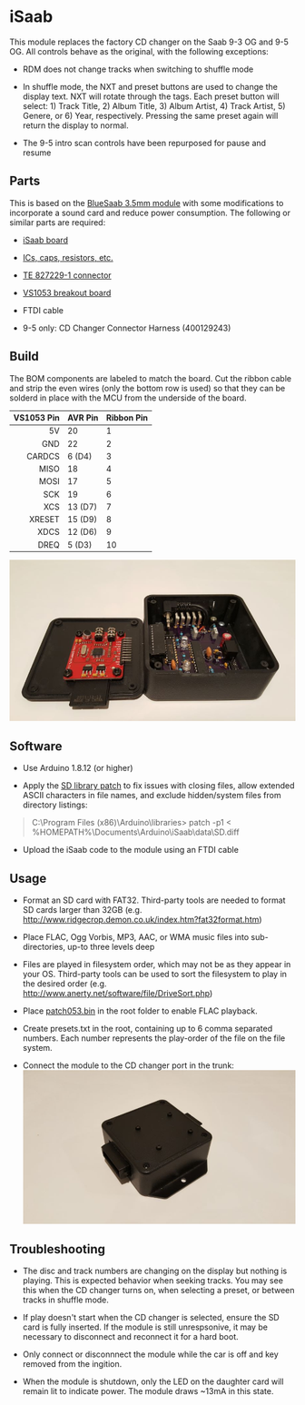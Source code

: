 # iSaab
This module replaces the factory CD changer on the Saab 9-3 OG and 9-5 OG. All controls behave as the original, with the following exceptions:
* RDM does not change tracks when switching to shuffle mode

* In shuffle mode, the NXT and preset buttons are used to change the display text. NXT will rotate through the tags. Each preset button will select: 1) Track Title, 2) Album Title, 3) Album Artist, 4) Track Artist, 5) Genere, or 6) Year, respectively. Pressing the same preset again will return the display to normal.

* The 9-5 intro scan controls have been repurposed for pause and resume


## Parts

This is based on the [BlueSaab 3.5mm module](http://bluesaab.blogspot.com/2014/03/how-to-build-your-own-35mm-version-of.html) with some modifications to incorporate a sound card and reduce power consumption. The following or similar parts are required:

* [iSaab board](https://oshpark.com/shared_projects/o4QRu2nz)

* [ICs, caps, resistors, etc.](https://www.mouser.com/ProjectManager/ProjectDetail.aspx?AccessID=5A5DA965B5)

* [TE 827229-1 connector](https://www.connectorpeople.com/Connector/TYCO-AMP-TE_CONNECTIVITY/8/827229-1)

* [VS1053 breakout board](https://www.amazon.com/VS1053B-Arduino-Breakout-Real-time-Recording/dp/B07KNV2YTM)

* FTDI cable

* 9-5 only: CD Changer Connector Harness (400129243)


## Build

The BOM components are labeled to match the board. Cut the ribbon cable and strip the even wires (only the bottom row is used) so that they can be solderd in place with the MCU from the underside of the board.

| VS1053 Pin | AVR Pin | Ribbon Pin |
| ----------:|:------- | ---------- |
| 5V         | 20      | 1 |
| GND        | 22      | 2 |
| CARDCS     | 6 (D4)  | 3 |
| MISO       | 18      | 4 |
| MOSI       | 17      | 5 |
| SCK        | 19      | 6 |
| XCS        | 13 (D7) | 7 |
| XRESET     | 15 (D9) | 8 |
| XDCS       | 12 (D6) | 9 |
| DREQ       | 5  (D3) | 10 |

![inside](https://raw.githubusercontent.com/mcaldwelva/iSaab/master/data/inside.jpg)


## Software

* Use Arduino 1.8.12 (or higher)

* Apply the [SD library patch](https://raw.githubusercontent.com/mcaldwelva/iSaab/master/data/SD.diff) to fix issues with closing files, allow extended ASCII characters in file names, and exclude hidden/system files from directory listings:

> C:\Program Files (x86)\Arduino\libraries> patch -p1 < %HOMEPATH%\Documents\Arduino\iSaab\data\SD.diff

* Upload the iSaab code to the module using an FTDI cable


## Usage
* Format an SD card with FAT32. Third-party tools are needed to format SD cards larger than 32GB (e.g.
http://www.ridgecrop.demon.co.uk/index.htm?fat32format.htm)

* Place FLAC, Ogg Vorbis, MP3, AAC, or WMA music files into sub-directories, up-to three levels deep

* Files are played in filesystem order, which may not be as they appear in your OS. Third-party tools can be used to sort the filesystem to play in the desired order (e.g. http://www.anerty.net/software/file/DriveSort.php)

* Place [patch053.bin](https://raw.githubusercontent.com/mcaldwelva/iSaab/master/data/patch053.bin) in the root folder to enable FLAC playback.

* Create presets.txt in the root, containing up to 6 comma separated numbers. Each number represents the play-order of the file on the file system.

* Connect the module to the CD changer port in the trunk:
![back](https://raw.githubusercontent.com/mcaldwelva/iSaab/master/data/back.jpg)


## Troubleshooting
* The disc and track numbers are changing on the display but nothing is playing. This is expected behavior when seeking tracks. You may see this when the CD changer turns on, when selecting a preset, or between tracks in shuffle mode.

* If play doesn't start when the CD changer is selected, ensure the SD card is fully inserted. If the module is still unrespsonive, it may be necessary to disconnect and reconnect it for a hard boot.

* Only connect or disconnnect the module while the car is off and key removed from the ingition.

* When the module is shutdown, only the LED on the daughter card will remain lit to indicate power. The module draws ~13mA in this state.